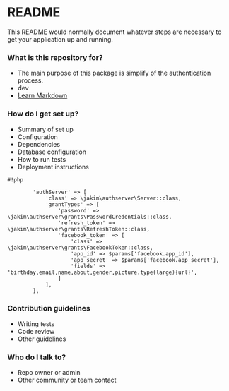 # README #

This README would normally document whatever steps are necessary to get your application up and running.

### What is this repository for? ###

* The main purpose of this package is simplify of the authentication process.
* dev
* [Learn Markdown](https://bitbucket.org/tutorials/markdowndemo)

### How do I get set up? ###

* Summary of set up
* Configuration
* Dependencies
* Database configuration
* How to run tests
* Deployment instructions


```
#!php

        'authServer' => [
            'class' => \jakim\authserver\Server::class,
            'grantTypes' => [
                'password' => \jakim\authserver\grants\PasswordCredentials::class,
                'refresh_token' => \jakim\authserver\grants\RefreshToken::class,
                'facebook_token' => [
                    'class' => \jakim\authserver\grants\FacebookToken::class,
                    'app_id' => $params['facebook.app_id'],
                    'app_secret' => $params['facebook.app_secret'],
                    'fields' => 'birthday,email,name,about,gender,picture.type(large){url}',
                ]
            ],
        ],
```


### Contribution guidelines ###

* Writing tests
* Code review
* Other guidelines

### Who do I talk to? ###

* Repo owner or admin
* Other community or team contact